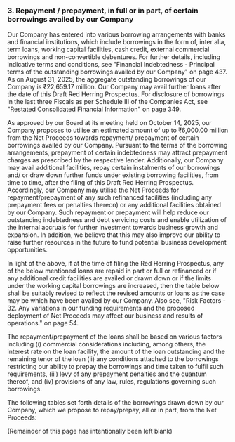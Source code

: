 ### 3. Repayment / prepayment, in full or in part, of certain borrowings availed by our Company

Our Company has entered into various borrowing arrangements with banks and financial institutions, which include borrowings in the form of, inter alia, term loans, working capital facilities, cash credit, external commercial borrowings and non-convertible debentures. For further details, including indicative terms and conditions, see "Financial Indebtedness - Principal terms of the outstanding borrowings availed by our Company" on page 437. As on August 31, 2025, the aggregate outstanding borrowings of our Company is ₹22,659.17 million. Our Company may avail further loans after the date of this Draft Red Herring Prospectus. For disclosure of borrowings in the last three Fiscals as per Schedule III of the Companies Act, see "Restated Consolidated Financial Information" on page 349.

As approved by our Board at its meeting held on October 14, 2025, our Company proposes to utilise an estimated amount of up to ₹6,000.00 million from the Net Proceeds towards repayment/ prepayment of certain borrowings availed by our Company. Pursuant to the terms of the borrowing arrangements, prepayment of certain indebtedness may attract prepayment charges as prescribed by the respective lender. Additionally, our Company may avail additional facilities, repay certain instalments of our borrowings and/ or draw down further funds under existing borrowing facilities, from time to time, after the filing of this Draft Red Herring Prospectus. Accordingly, our Company may utilise the Net Proceeds for repayment/prepayment of any such refinanced facilities (including any prepayment fees or penalties thereon) or any additional facilities obtained by our Company. Such repayment or prepayment will help reduce our outstanding indebtedness and debt servicing costs and enable utilization of the internal accruals for further investment towards business growth and expansion. In addition, we believe that this may also improve our ability to raise further resources in the future to fund potential business development opportunities.

In light of the above, if at the time of filing the Red Herring Prospectus, any of the below mentioned loans are repaid in part or full or refinanced or if any additional credit facilities are availed or drawn down or if the limits under the working capital borrowings are increased, then the table below shall be suitably revised to reflect the revised amounts or loans as the case may be which have been availed by our Company. Also see, "Risk Factors - 32. Any variations in our funding requirements and the proposed deployment of Net Proceeds may affect our business and results of operations." on page 54.

The repayment/prepayment of the loans shall be based on various factors including (i) commercial considerations including, among others, the interest rate on the loan facility, the amount of the loan outstanding and the remaining tenor of the loan (ii) any conditions attached to the borrowings restricting our ability to prepay the borrowings and time taken to fulfil such requirements, (iii) levy of any prepayment penalties and the quantum thereof, and (iv) provisions of any law, rules, regulations governing such borrowings.

The following tables set forth details of the borrowings drawn down by our Company, which we propose to repay/prepay, all or in part, from the Net Proceeds:

(Remainder of this page has intentionally been left blank)
